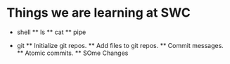 Things we are learning at SWC
=============================

* shell
** ls
** cat
** pipe

* git
** Initialize git repos.
** Add files to git repos.
** Commit messages.
** Atomic commits.
** SOme Changes
